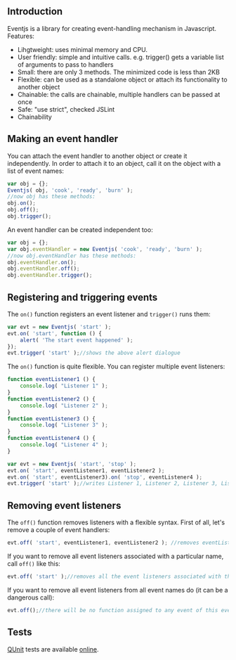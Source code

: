 Introduction
------------
Eventjs is a library for creating event-handling mechanism in Javascript. Features:
 * Lihgtweight: uses minimal memory and CPU.
 * User friendly: simple and intuitive calls. e.g. trigger() gets a variable list of arguments to pass to handlers
 * Small: there are only 3 methods. The minimized code is less than 2KB
 * Flexible: can be used as a standalone object or attach its functionality to another object
 * Chainable: the calls are chainable, multiple handlers can be passed at once
 * Safe: "use strict", checked JSLint
 * Chainability

Making an event handler
-----------------------
You can attach the event handler to another object or create it independently. In order to attach it to an object, call
it on the object with a list of event names:

```Javascript
var obj = {};
Eventjs( obj, 'cook', 'ready', 'burn' );
//now obj has these methods:
obj.on();
obj.off();
obj.trigger();
```
An event handler can be created independent too:

```Javascript
var obj = {};
var obj.eventHandler = new Eventjs( 'cook', 'ready', 'burn' );
//now obj.eventHandler has these methods:
obj.eventHandler.on();
obj.eventHandler.off();
obj.eventHandler.trigger();
```

Registering and triggering events
---------------------------------
The `on()` function registers an event listener and `trigger()` runs them:

```Javascript
var evt = new Eventjs( 'start' );
evt.on( 'start', function () {
    alert( 'The start event happened' );
});
evt.trigger( 'start' );//shows the above alert dialogue
```

The `on()` function is quite flexible. You can register multiple event listeners:

```Javascript
function eventListener1 () {
    console.log( "Listener 1" );
}
function eventListener2 () {
    console.log( "Listener 2" );
}
function eventListener3 () {
    console.log( "Listener 3" );
}
function eventListener4 () {
    console.log( "Listener 4" );
}

var evt = new Eventjs( 'start', 'stop' );
evt.on( 'start', eventListener1, eventListener2 );
evt.on( 'start', eventListener3).on( 'stop', eventListener4 );
evt.trigger( 'start' );//writes Listener 1, Listener 2, Listener 3, Listener 4 in the console window
```

Removing event listeners
------------------------
The `off()` function removes listeners with a flexible syntax. First of all, let's remove a couple of event handlers:

```Javascript
evt.off( 'start', eventListener1, eventListener2 ); //removes eventListener1, eventListener2 from event named 'start'
```
If you want to remove all event listeners associated with a particular name, call `off()` like this:

```Javascript
evt.off( 'start' );//removes all the event listeners associated with the event named 'start'
```

If you want to remove all event listeners from all event names do (it can be a dangerous call):

```Javascript
evt.off();//there will be no function assigned to any event of this event handler
```

Tests
-----
[QUnit][1] tests are available [online][2].

[1]: http://www.qunit.com
[2]: http://htmlpreview.github.com/?https://github.com/hanifbbz/eventjs/blob/master/test/qunit.html






```Javascript
```

